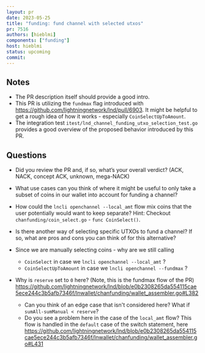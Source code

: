```yaml
---
layout: pr
date: 2023-05-25    
title: "funding: fund channel with selected utxos"
pr: 7516
authors: [hieblmi]
components: ["funding"]
host: hieblmi
status: upcoming
commit:
---
```


## Notes

* The PR description itself should provide a good intro.
* This PR is utilizing the `fundmax` flag introduced with https://github.com/lightningnetwork/lnd/pull/6903. It might be helpful to get a rough idea of how it works - especially `CoinSelectUpToAmount`.
* The integration test `itest/lnd_channel_funding_utxo_selection_test.go` provides a good overview of the proposed behavior introduced by this PR.

## Questions

* Did you review the PR and, if so, what’s your overall verdict? (ACK, NACK, concept ACK, unknown, mega-NACK)
* What use cases can you think of where it might be useful to only take a subset of coins in our wallet into account for funding a channel?
* How could the `lncli openchannel --local_amt` flow mix coins that the user potentially would want to keep separate? Hint: Checkout `chanfunding/coin_select.go` - `func CoinSelect()`.
* Is there another way of selecting specific UTXOs to fund a channel? If so, what are pros and cons you can think of for this alternative?
* Since we are manually selecting coins - why are we still calling
    
    * `CoinSelect` in case we `lncli openchannel --local_amt` ?
    * `CoinSelectUpToAmount` in case we `lncli openchannel --fundmax` ?
* Why is `reserve` set to `0` here? (Note, this is the fundmax flow of the PR) https://github.com/lightningnetwork/lnd/blob/e0b2308265da554115cae5ece244c3b5afb7346f/lnwallet/chanfunding/wallet_assembler.go#L382
   * Can you think of an edge case that isn't considered here? What if `sumAll-sumManual < reserve`?
   * Do you see a problem here in the case of the `local_amt` flow? This flow is handled in the `default` case of the switch statement, here https://github.com/lightningnetwork/lnd/blob/e0b2308265da554115cae5ece244c3b5afb7346f/lnwallet/chanfunding/wallet_assembler.go#L431
